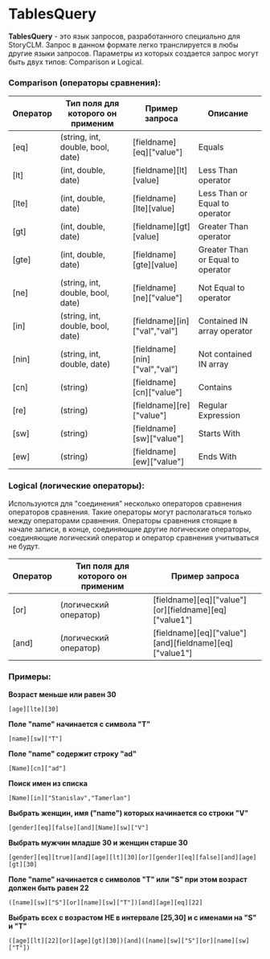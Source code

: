 # TablesQuery

**TablesQuery** - это язык запросов, разработанного специально для StoryCLM. 
Запрос в данном формате легко транслируется в любы другие языки запросов. 
Параметры из которых создается запрос могут быть двух типов: Comparison и Logical. 

### Comparison (операторы сравнения):

Оператор |	Тип поля для которого он применим     |	Пример запроса	              | Описание
---------|----------------------------------------|-------------------------------|---------------------------
[eq]	 | (string, int, double, bool, date)	  | [fieldname][eq]["value"]	  | Equals
[lt]	 | (int, double, date)	                  | [fieldname][lt][value]	      | Less Than operator
[lte]	 | (int, double, date)	                  | [fieldname][lte][value]	      | Less Than or Equal to operator
[gt]	 | (int, double, date)	                  | [fieldname][gt][value]	      | Greater Than operator
[gte]	 | (int, double, date)	                  | [fieldname][gte][value]	      | Greater Than or Equal to operator
[ne]	 | (string, int, double, bool, date)	  | [fieldname][ne]["value"]      | Not Equal to operator
[in]	 | (string, int, double, bool, date)	  | [fieldname][in]["val","val"]  |	Contained IN array operator
[nin]	 | (string, int, double, date)	          | [fieldname][nin]["val","val"] |	Not contained IN array
[cn]	 | (string)	                              | [fieldname][cn]["value"]	  | Contains
[re]	 | (string)	                              | [fieldname][re]["value"]	  | Regular Expression
[sw]	 | (string)	                              | [fieldname][sw]["value"]	  | Starts With
[ew]	 | (string)	                              | [fieldname][ew]["value"]	  | Ends With

### Logical (логические операторы): 

Используются для "соединения" несколько операторов сравнения операторов сравнения. Такие операторы могут располагаться только между операторами сравнения. Операторы сравнения стоящие в начале записи, в конце, соединяющие другие логические операторы, соединяющие логический оператор и оператор сравнения учитываться не будут.

Оператор  |	Тип поля для которого он применим	| Пример запроса
----------|-------------------------------------|--------------------------------------
[or]	  |(логический оператор)	            | [fieldname][eq]["value"][or][fieldname][eq]["value1"]
[and]	  |(логический оператор)	            | [fieldname][eq]["value"][and][fieldname][eq]["value1"]


### Примеры:

**Возраст меньше или равен 30**
```
[age][lte][30]
```
**Поле "name" начинается с символа "T"**
```
[name][sw]["T"]
```
**Поле "name" содержит строку "ad"**
```
[Name][cn]["ad"]
```
**Поиск имен из списка**
```
[Name][in]["Stanislav","Tamerlan"]
```
**Выбрать женщин, имя ("name") которых начинается со строки "V"**
```
[gender][eq][false][and][Name][sw]["V"]
```
**Выбрать мужчин младше 30 и женщин старше 30**
```
[gender][eq][true][and][age][lt][30][or][gender][eq][false][and][age][gt][30]
```
**Поле "name" начинается с символов "T" или "S" при этом возраст должен быть равен 22**
```
([name][sw]["S"][or][name][sw]["T"])[and][age][eq][22]
```
**Выбрать всех с возрастом НЕ в интервале [25,30] и с именами на "S" и "Т"**
```
([age][lt][22][or][age][gt][30])[and]([name][sw]["S"][or][name][sw]["T"])
```
 